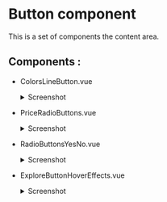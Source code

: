 # Button component

This is a set of components  the content area.

## Components :


- ColorsLineButton.vue
    <details>
    <summary>Screenshot</summary>
    <img src="https://github.com/Constantine-Ka/Constantine-Ka.github.io/blob/master/screenshots/Btn/Screenshot_1.png">
    </details>  

- PriceRadioButtons.vue
    <details>
    <summary>Screenshot</summary>
    <img src="https://github.com/Constantine-Ka/Constantine-Ka.github.io/blob/master/screenshots/Btn/Screenshot_2.png">
    </details>

- RadioButtonsYesNo.vue
    <details>
    <summary>Screenshot</summary>
    <img src="https://github.com/Constantine-Ka/Constantine-Ka.github.io/blob/master/screenshots/Btn/Screenshot_3.png">
    </details>

- ExploreButtonHoverEffects.vue
    <details>
    <summary>Screenshot</summary>
    <img src="https://github.com/Constantine-Ka/Constantine-Ka.github.io/blob/master/screenshots/Btn/Screenshot_4.png">
    </details>
